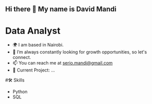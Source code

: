 ## Hi there 👋 My name is David Mandi

# Data Analyst
- 🌍 I am based in Nairobi.
- 👀 I’m always constantly looking for growth opportunities, so let's connect.
- 📫 You can reach me at serio.mandi@gmail.com
- 🌳 Current Project: ...

#🛠️ Skills
- Python
- SQL

<!--
**0nserio/0nserio** is a ✨ _special_ ✨ repository because its `README.md` (this file) appears on your GitHub profile.

Here are some ideas to get you started:

- 🔭 I’m currently working on ...
- 🌱 I’m currently learning ...
- 👯 I’m looking to collaborate on ...
- 🤔 I’m looking for help with ...
- 💬 Ask me about ...
- 📫 How to reach me: ...
- 😄 Pronouns: ...
- ⚡ Fun fact: ...
-->
